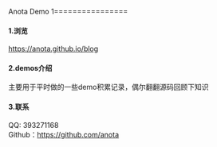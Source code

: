Anota Demo
1================

#### 1.浏览
https://anota.github.io/blog  

#### 2.demos介绍
主要用于平时做的一些demo积累记录，偶尔翻翻源码回顾下知识  

#### 3.联系
QQ: 393271168  
Github：https://github.com/anota
